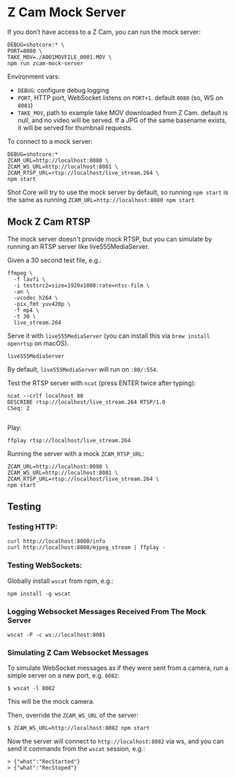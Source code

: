 # Z Cam Mock Server

If you don’t have access to a Z Cam, you can run the mock server:

```
DEBUG=shotcore:* \
PORT=8080 \
TAKE_MOV=./A001MOVFILE_0001.MOV \
npm run zcam-mock-server
```

Environment vars:  
- `DEBUG`: configure debug logging
- `PORT`, HTTP port, WebSocket listens on `PORT+1`. default `8080` (so, WS on `8081`)  
- `TAKE_MOV`, path to example take MOV downloaded from Z Cam. default is null, and no video will be served. If a JPG of the same basename exists, it will be served for thumbnail requests.   

To connect to a mock server:
```
DEBUG=shotcore:*
ZCAM_URL=http://localhost:8080 \
ZCAM_WS_URL=http://localhost:8081 \
ZCAM_RTSP_URL=rtsp://localhost/live_stream.264 \
npm start
```

Shot Core will try to use the mock server by default, so running `npm start` is the same as running `ZCAM_URL=http://localhost:8080 npm start`

## Mock Z Cam RTSP

The mock server doesn't provide mock RTSP, but you can simulate by running an RTSP server like live555MediaServer.

Given a 30 second test file, e.g.:

```
ffmpeg \
  -f lavfi \
  -i testsrc2=size=1920x1080:rate=ntsc-film \
  -an \
  -vcodec h264 \
  -pix_fmt yuv420p \
  -f mp4 \
  -t 30 \
  live_stream.264
```

Serve it with `live555MediaServer` (you can install this via `brew install openrtsp` on macOS).

```
live555MediaServer
```

By default, `live555MediaServer` will run on `:80/:554`.


Test the RTSP server with `ncat` (press ENTER twice after typing):

```
ncat --crlf localhost 80
DESCRIBE rtsp://localhost/live_stream.264 RTSP/1.0
CSeq: 2


```

Play:

```
ffplay rtsp://localhost/live_stream.264
```

Running the server with a mock `ZCAM_RTSP_URL`:

```
ZCAM_URL=http://localhost:8080 \
ZCAM_WS_URL=http://localhost:8081 \
ZCAM_RTSP_URL=rtsp://localhost/live_stream.264 \
npm start
```

## Testing

### Testing HTTP:

```
curl http://localhost:8080/info
curl http://localhost:8080/mjpeg_stream | ffplay -
```

### Testing WebSockets:

Globally install `wscat` from npm, e.g.:

```
npm install -g wscat
```

### Logging Websocket Messages Received From The Mock Server

```
wscat -P -c ws://localhost:8081
```

### Simulating Z Cam Websocket Messages

To simulate WebSocket messages as if they were sent from a camera, run a simple server on a new port, e.g. `8082`:

    $ wscat -l 8082

This will be the mock camera.

Then, override the `ZCAM_WS_URL` of the server:

    $ ZCAM_WS_URL=http://localhost:8082 npm start

Now the server will connect to `http://localhost:8082` via ws, and you can send it commands from the `wscat` session, e.g.:

    > {"what":"RecStarted"}
    > {"what":"RecStoped"}
